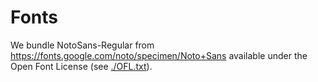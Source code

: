 # Fonts

We bundle NotoSans-Regular from https://fonts.google.com/noto/specimen/Noto+Sans available under the Open Font License (see [./OFL.txt](./OFL.txt)).
